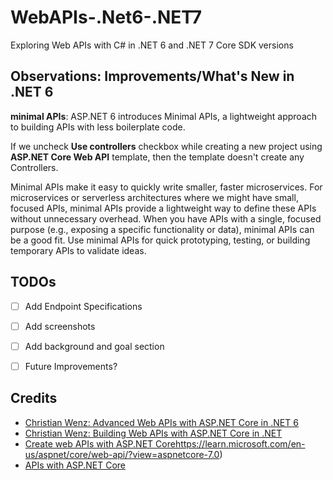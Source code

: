 # WebAPIs-.Net6-.NET7
Exploring Web APIs with C# in .NET 6 and .NET 7 Core SDK versions 

  
## Observations: Improvements/What's New in .NET 6


**minimal APIs**: ASP.NET 6 introduces Minimal APIs, a lightweight approach to building APIs with less boilerplate code. 


If we uncheck **Use controllers** checkbox while creating a new project using **ASP.NET Core Web API** template, then the template doesn't create any Controllers. 


Minimal APIs make it easy to quickly write smaller, faster microservices. For microservices or serverless architectures where we might have small, focused APIs, minimal APIs provide a lightweight way to define these APIs without unnecessary overhead. When you have APIs with a single, focused purpose (e.g., exposing a specific functionality or data), minimal APIs can be a good fit. Use minimal APIs for quick prototyping, testing, or building temporary APIs to validate ideas.







## TODOs


- [ ] Add Endpoint Specifications  
- [ ] Add screenshots  
- [ ] Add background and goal section
- [ ] Future Improvements? 


## Credits


- [Christian Wenz: Advanced Web APIs with ASP.NET Core in .NET 6](https://www.linkedin.com/learning/advanced-web-apis-with-asp-dot-net-core-in-dot-net-6/filtering-items?contextUrn=urn%3Ali%3AlearningCollection%3A7127800062000201728)
- [Christian Wenz: Building Web APIs with ASP.NET Core in .NET](https://www.linkedin.com/learning/building-web-apis-with-asp-dot-net-core-in-dot-net/hello-world-api-style-19429584?contextUrn=urn%3Ali%3AlearningCollection%3A7127800062000201728)
- [Create web APIs with ASP.NET Core](https://learn.microsoft.com/en-us/aspnet/core/web-api/?view=aspnetcore-7.0)https://learn.microsoft.com/en-us/aspnet/core/web-api/?view=aspnetcore-7.0)
- [APIs with ASP.NET Core](https://dotnet.microsoft.com/en-us/apps/aspnet/apis)
